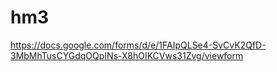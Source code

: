 # hm3
https://docs.google.com/forms/d/e/1FAIpQLSe4-SvCvK2QfD-3MbMhTusCYGdqOQpINs-X8hOIKCVws31Zvg/viewform

